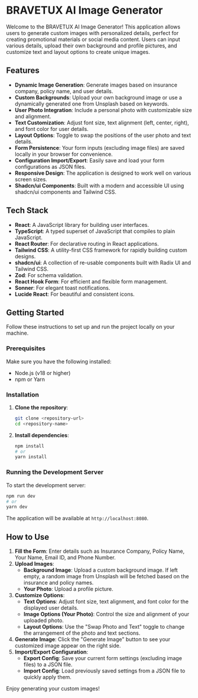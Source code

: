 # BRAVETUX AI Image Generator

Welcome to the BRAVETUX AI Image Generator! This application allows users to generate custom images with personalized details, perfect for creating promotional materials or social media content. Users can input various details, upload their own background and profile pictures, and customize text and layout options to create unique images.

## Features

*   **Dynamic Image Generation**: Generate images based on insurance company, policy name, and user details.
*   **Custom Backgrounds**: Upload your own background image or use a dynamically generated one from Unsplash based on keywords.
*   **User Photo Integration**: Include a personal photo with customizable size and alignment.
*   **Text Customization**: Adjust font size, text alignment (left, center, right), and font color for user details.
*   **Layout Options**: Toggle to swap the positions of the user photo and text details.
*   **Form Persistence**: Your form inputs (excluding image files) are saved locally in your browser for convenience.
*   **Configuration Import/Export**: Easily save and load your form configurations as JSON files.
*   **Responsive Design**: The application is designed to work well on various screen sizes.
*   **Shadcn/ui Components**: Built with a modern and accessible UI using shadcn/ui components and Tailwind CSS.

## Tech Stack

*   **React**: A JavaScript library for building user interfaces.
*   **TypeScript**: A typed superset of JavaScript that compiles to plain JavaScript.
*   **React Router**: For declarative routing in React applications.
*   **Tailwind CSS**: A utility-first CSS framework for rapidly building custom designs.
*   **shadcn/ui**: A collection of re-usable components built with Radix UI and Tailwind CSS.
*   **Zod**: For schema validation.
*   **React Hook Form**: For efficient and flexible form management.
*   **Sonner**: For elegant toast notifications.
*   **Lucide React**: For beautiful and consistent icons.

## Getting Started

Follow these instructions to set up and run the project locally on your machine.

### Prerequisites

Make sure you have the following installed:

*   Node.js (v18 or higher)
*   npm or Yarn

### Installation

1.  **Clone the repository**:
    ```bash
    git clone <repository-url>
    cd <repository-name>
    ```
2.  **Install dependencies**:
    ```bash
    npm install
    # or
    yarn install
    ```

### Running the Development Server

To start the development server:

```bash
npm run dev
# or
yarn dev
```

The application will be available at `http://localhost:8080`.

## How to Use

1.  **Fill the Form**: Enter details such as Insurance Company, Policy Name, Your Name, Email ID, and Phone Number.
2.  **Upload Images**:
    *   **Background Image**: Upload a custom background image. If left empty, a random image from Unsplash will be fetched based on the insurance and policy names.
    *   **Your Photo**: Upload a profile picture.
3.  **Customize Options**:
    *   **Text Options**: Adjust font size, text alignment, and font color for the displayed user details.
    *   **Image Options (Your Photo)**: Control the size and alignment of your uploaded photo.
    *   **Layout Options**: Use the "Swap Photo and Text" toggle to change the arrangement of the photo and text sections.
4.  **Generate Image**: Click the "Generate Image" button to see your customized image appear on the right side.
5.  **Import/Export Configuration**:
    *   **Export Config**: Save your current form settings (excluding image files) to a JSON file.
    *   **Import Config**: Load previously saved settings from a JSON file to quickly apply them.

Enjoy generating your custom images!